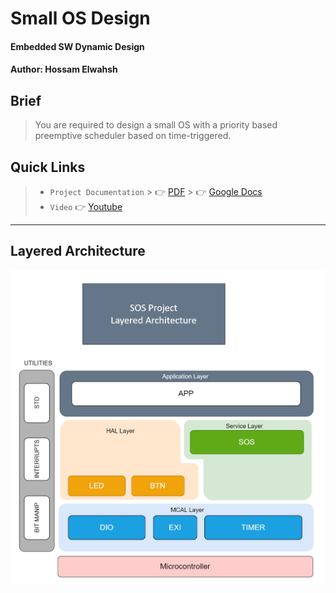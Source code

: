 # Small OS Design
#### Embedded SW Dynamic Design
#### Author: Hossam Elwahsh

## Brief
> You are required to design a small OS with a priority based preemptive scheduler based
on time-triggered.

## Quick Links
> - `Project Documentation`
    >     👉 [PDF](Small%20Operating%20System%20Design%20-%20Hossam%20Elwahsh.pdf)
    >     👉 [Google Docs](https://docs.google.com/document/d/1bOCz5Sd4_1kropvjwwozYFeMRyH5x1e0L_45VlRoyQo/edit?usp=sharing)
> - `Video` 👉 [Youtube](https://youtu.be/KJ__WUkRSWo)

---------

## Layered Architecture
![Arch](Assets/SOS_Layered_Architecture.jpg)
